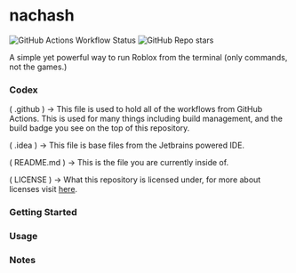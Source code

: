 # nachash
![GitHub Actions Workflow Status](https://img.shields.io/github/actions/workflow/status/nvttles/nachash/ci.yml?style=flat)
![GitHub Repo stars](https://img.shields.io/github/stars/nvttles/nachash?style=flat)

A simple yet powerful way to run Roblox from the terminal (only commands, not the games.)

### Codex

( .github ) -> This file is used to hold all of the workflows from GitHub Actions. This is used for many things including build management, and the build badge you see on the top of this repository.

( .idea ) -> This file is base files from the Jetbrains powered IDE.

( README.md ) -> This is the file you are currently inside of.

( LICENSE ) -> What this repository is licensed under, for more about licenses visit [here](https://docs.github.com/en/repositories/managing-your-repositorys-settings-and-features/customizing-your-repository/licensing-a-repository).

### Getting Started

### Usage

### Notes